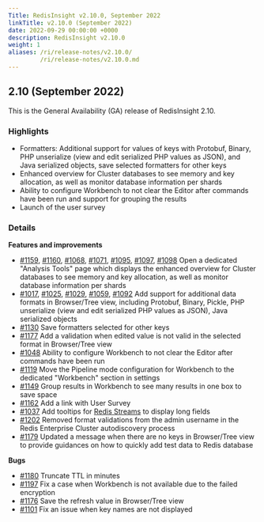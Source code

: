 ```yaml
---
Title: RedisInsight v2.10.0, September 2022
linkTitle: v2.10.0 (September 2022)
date: 2022-09-29 00:00:00 +0000
description: RedisInsight v2.10.0
weight: 1
aliases: /ri/release-notes/v2.10.0/
         /ri/release-notes/v2.10.0.md
---
```

## 2.10 (September 2022)
This is the General Availability (GA) release of RedisInsight 2.10.

### Highlights
- Formatters: Additional support for values of keys with Protobuf, Binary, PHP unserialize (view and edit serialized PHP values as JSON), and Java serialized objects, save selected formatters for other keys
- Enhanced overview for Cluster databases to see memory and key allocation, as well as monitor database information per shards
- Ability to configure Workbench to not clear the Editor after commands have been run and support for grouping the results
- Launch of the user survey

### Details
**Features and improvements**
- [#1159](https://github.com/RedisInsight/RedisInsight/pull/1159), [#1160](https://github.com/RedisInsight/RedisInsight/pull/1160), [#1068](https://github.com/RedisInsight/RedisInsight/pull/1068), [#1071](https://github.com/RedisInsight/RedisInsight/pull/1071), [#1095](https://github.com/RedisInsight/RedisInsight/pull/1095), [#1097](https://github.com/RedisInsight/RedisInsight/pull/1097), [#1098](https://github.com/RedisInsight/RedisInsight/pull/1098) Open a dedicated "Analysis Tools" page which displays the enhanced overview for Cluster databases to see memory and key allocation, as well as monitor database information per shards
- [#1017](https://github.com/RedisInsight/RedisInsight/pull/1017), [#1025](https://github.com/RedisInsight/RedisInsight/pull/1025), [#1029](https://github.com/RedisInsight/RedisInsight/pull/1029), [#1059](https://github.com/RedisInsight/RedisInsight/pull/1059), [#1092](https://github.com/RedisInsight/RedisInsight/pull/1092) Add support for additional data formats in Browser/Tree view, including Protobuf, Binary, Pickle, PHP unserialize (view and edit serialized PHP values as JSON), Java serialized objects
- [#1130](https://github.com/RedisInsight/RedisInsight/pull/1130) Save formatters selected for other keys
- [#1177](https://github.com/RedisInsight/RedisInsight/pull/1177) Add a validation when edited value is not valid in the selected format in Browser/Tree view
- [#1048](https://github.com/RedisInsight/RedisInsight/pull/1048) Ability to configure Workbench to not clear the Editor after commands have been run
- [#1119](https://github.com/RedisInsight/RedisInsight/pull/1119) Move the Pipeline mode configuration for Workbench to the dedicated "Workbench" section in settings
- [#1149](https://github.com/RedisInsight/RedisInsight/pull/1149) Group results in Workbench to see many results in one box to save space
- [#1162](https://github.com/RedisInsight/RedisInsight/pull/1162) Add a link with User Survey
- [#1037](https://github.com/RedisInsight/RedisInsight/pull/1037) Add tooltips for [Redis Streams](https://redis.io/docs/data-types/streams/) to display long fields
- [#1202](https://github.com/RedisInsight/RedisInsight/pull/1202) Removed format validations from the admin username in the Redis Enterprise Cluster autodiscovery process
- [#1179](https://github.com/RedisInsight/RedisInsight/pull/1179) Updated a message when there are no keys in Browser/Tree view to provide guidances on how to quickly add test data to Redis database

**Bugs**
- [#1180](https://github.com/RedisInsight/RedisInsight/pull/1180) Truncate TTL in minutes
- [#1197](https://github.com/RedisInsight/RedisInsight/pull/1197) Fix a case when Workbench is not available due to the failed encryption
- [#1176](https://github.com/RedisInsight/RedisInsight/pull/1176) Save the refresh value in Browser/Tree view
- [#1101](https://github.com/RedisInsight/RedisInsight/pull/1101) Fix an issue when key names are not displayed 

